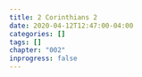 ```yaml
---
title: 2 Corinthians 2
date: 2020-04-12T12:47:00-04:00
categories: []
tags: []
chapter: "002"
inprogress: false
---
```


